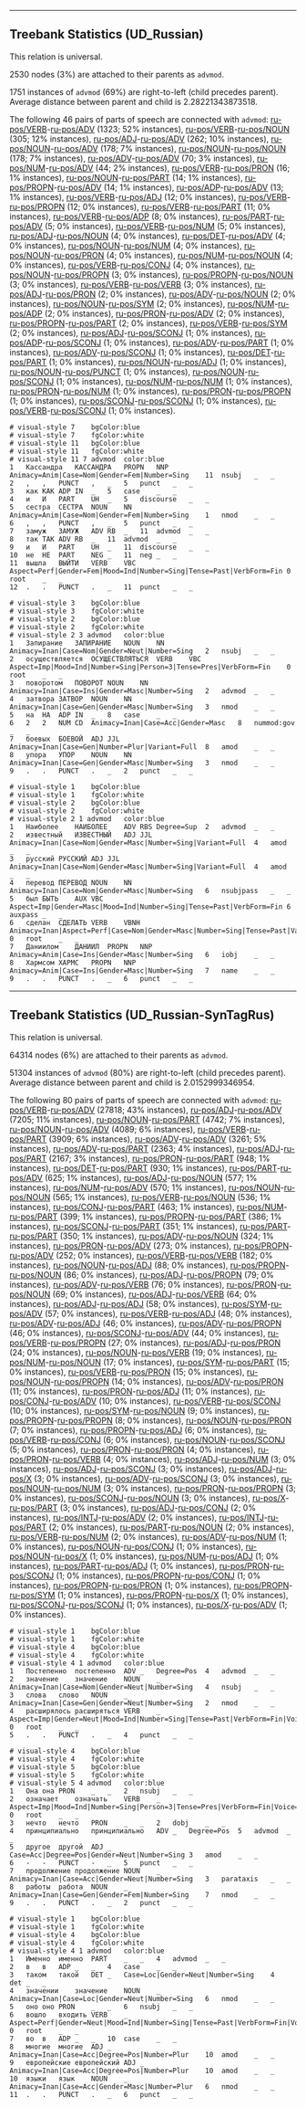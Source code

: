 

--------------------------------------------------------------------------------

## Treebank Statistics (UD_Russian)

This relation is universal.

2530 nodes (3%) are attached to their parents as `advmod`.

1751 instances of `advmod` (69%) are right-to-left (child precedes parent).
Average distance between parent and child is 2.28221343873518.

The following 46 pairs of parts of speech are connected with `advmod`: [ru-pos/VERB]()-[ru-pos/ADV]() (1323; 52% instances), [ru-pos/VERB]()-[ru-pos/NOUN]() (305; 12% instances), [ru-pos/ADJ]()-[ru-pos/ADV]() (262; 10% instances), [ru-pos/NOUN]()-[ru-pos/ADV]() (178; 7% instances), [ru-pos/NOUN]()-[ru-pos/NOUN]() (178; 7% instances), [ru-pos/ADV]()-[ru-pos/ADV]() (70; 3% instances), [ru-pos/NUM]()-[ru-pos/ADV]() (44; 2% instances), [ru-pos/VERB]()-[ru-pos/PRON]() (16; 1% instances), [ru-pos/NOUN]()-[ru-pos/PART]() (14; 1% instances), [ru-pos/PROPN]()-[ru-pos/ADV]() (14; 1% instances), [ru-pos/ADP]()-[ru-pos/ADV]() (13; 1% instances), [ru-pos/VERB]()-[ru-pos/ADJ]() (12; 0% instances), [ru-pos/VERB]()-[ru-pos/PROPN]() (12; 0% instances), [ru-pos/VERB]()-[ru-pos/PART]() (11; 0% instances), [ru-pos/VERB]()-[ru-pos/ADP]() (8; 0% instances), [ru-pos/PART]()-[ru-pos/ADV]() (5; 0% instances), [ru-pos/VERB]()-[ru-pos/NUM]() (5; 0% instances), [ru-pos/ADJ]()-[ru-pos/NOUN]() (4; 0% instances), [ru-pos/DET]()-[ru-pos/ADV]() (4; 0% instances), [ru-pos/NOUN]()-[ru-pos/NUM]() (4; 0% instances), [ru-pos/NOUN]()-[ru-pos/PRON]() (4; 0% instances), [ru-pos/NUM]()-[ru-pos/NOUN]() (4; 0% instances), [ru-pos/VERB]()-[ru-pos/CONJ]() (4; 0% instances), [ru-pos/NOUN]()-[ru-pos/PROPN]() (3; 0% instances), [ru-pos/PROPN]()-[ru-pos/NOUN]() (3; 0% instances), [ru-pos/VERB]()-[ru-pos/VERB]() (3; 0% instances), [ru-pos/ADJ]()-[ru-pos/PRON]() (2; 0% instances), [ru-pos/ADV]()-[ru-pos/NOUN]() (2; 0% instances), [ru-pos/NOUN]()-[ru-pos/SYM]() (2; 0% instances), [ru-pos/NUM]()-[ru-pos/ADP]() (2; 0% instances), [ru-pos/PRON]()-[ru-pos/ADV]() (2; 0% instances), [ru-pos/PROPN]()-[ru-pos/PART]() (2; 0% instances), [ru-pos/VERB]()-[ru-pos/SYM]() (2; 0% instances), [ru-pos/ADJ]()-[ru-pos/SCONJ]() (1; 0% instances), [ru-pos/ADP]()-[ru-pos/SCONJ]() (1; 0% instances), [ru-pos/ADV]()-[ru-pos/PART]() (1; 0% instances), [ru-pos/ADV]()-[ru-pos/SCONJ]() (1; 0% instances), [ru-pos/DET]()-[ru-pos/PART]() (1; 0% instances), [ru-pos/NOUN]()-[ru-pos/ADJ]() (1; 0% instances), [ru-pos/NOUN]()-[ru-pos/PUNCT]() (1; 0% instances), [ru-pos/NOUN]()-[ru-pos/SCONJ]() (1; 0% instances), [ru-pos/NUM]()-[ru-pos/NUM]() (1; 0% instances), [ru-pos/PRON]()-[ru-pos/NUM]() (1; 0% instances), [ru-pos/PRON]()-[ru-pos/PROPN]() (1; 0% instances), [ru-pos/SCONJ]()-[ru-pos/SCONJ]() (1; 0% instances), [ru-pos/VERB]()-[ru-pos/SCONJ]() (1; 0% instances).


~~~ conllu
# visual-style 7	bgColor:blue
# visual-style 7	fgColor:white
# visual-style 11	bgColor:blue
# visual-style 11	fgColor:white
# visual-style 11 7 advmod	color:blue
1	Кассандра	КАССАНДРА	PROPN	NNP	Animacy=Anim|Case=Nom|Gender=Fem|Number=Sing	11	nsubj	_	_
2	,	,	PUNCT	,	_	5	punct	_	_
3	как	КАК	ADP	IN	_	5	case	_	_
4	и	И	PART	UH	_	5	discourse	_	_
5	сестра	СЕСТРА	NOUN	NN	Animacy=Anim|Case=Nom|Gender=Fem|Number=Sing	1	nmod	_	_
6	,	,	PUNCT	,	_	5	punct	_	_
7	замуж	ЗАМУЖ	ADV	RB	_	11	advmod	_	_
8	так	ТАК	ADV	RB	_	11	advmod	_	_
9	и	И	PART	UH	_	11	discourse	_	_
10	не	НЕ	PART	NEG	_	11	neg	_	_
11	вышла	ВЫЙТИ	VERB	VBC	Aspect=Perf|Gender=Fem|Mood=Ind|Number=Sing|Tense=Past|VerbForm=Fin	0	root	_	_
12	.	.	PUNCT	.	_	11	punct	_	_

~~~


~~~ conllu
# visual-style 3	bgColor:blue
# visual-style 3	fgColor:white
# visual-style 2	bgColor:blue
# visual-style 2	fgColor:white
# visual-style 2 3 advmod	color:blue
1	Запирание	ЗАПИРАНИЕ	NOUN	NN	Animacy=Inan|Case=Nom|Gender=Neut|Number=Sing	2	nsubj	_	_
2	осуществляется	ОСУЩЕСТВЛЯТЬСЯ	VERB	VBC	Aspect=Imp|Mood=Ind|Number=Sing|Person=3|Tense=Pres|VerbForm=Fin	0	root	_	_
3	поворотом	ПОВОРОТ	NOUN	NN	Animacy=Inan|Case=Ins|Gender=Masc|Number=Sing	2	advmod	_	_
4	затвора	ЗАТВОР	NOUN	NN	Animacy=Inan|Case=Gen|Gender=Masc|Number=Sing	3	nmod	_	_
5	на	НА	ADP	IN	_	8	case	_	_
6	2	2	NUM	CD	Animacy=Inan|Case=Acc|Gender=Masc	8	nummod:gov	_	_
7	боевых	БОЕВОЙ	ADJ	JJL	Animacy=Inan|Case=Gen|Number=Plur|Variant=Full	8	amod	_	_
8	упора	УПОР	NOUN	NN	Animacy=Inan|Case=Gen|Gender=Masc|Number=Sing	3	nmod	_	_
9	.	.	PUNCT	.	_	2	punct	_	_

~~~


~~~ conllu
# visual-style 1	bgColor:blue
# visual-style 1	fgColor:white
# visual-style 2	bgColor:blue
# visual-style 2	fgColor:white
# visual-style 2 1 advmod	color:blue
1	Наиболее	НАИБОЛЕЕ	ADV	RBS	Degree=Sup	2	advmod	_	_
2	известный	ИЗВЕСТНЫЙ	ADJ	JJL	Animacy=Inan|Case=Nom|Gender=Masc|Number=Sing|Variant=Full	4	amod	_	_
3	русский	РУССКИЙ	ADJ	JJL	Animacy=Inan|Case=Nom|Gender=Masc|Number=Sing|Variant=Full	4	amod	_	_
4	перевод	ПЕРЕВОД	NOUN	NN	Animacy=Inan|Case=Nom|Gender=Masc|Number=Sing	6	nsubjpass	_	_
5	был	БЫТЬ	AUX	VBC	Aspect=Imp|Gender=Masc|Mood=Ind|Number=Sing|Tense=Past|VerbForm=Fin	6	auxpass	_	_
6	сделан	СДЕЛАТЬ	VERB	VBNH	Animacy=Inan|Aspect=Perf|Case=Nom|Gender=Masc|Number=Sing|Tense=Past|Variant=Brev|VerbForm=Part|Voice=Pass	0	root	_	_
7	Даниилом	ДАНИИЛ	PROPN	NNP	Animacy=Anim|Case=Ins|Gender=Masc|Number=Sing	6	iobj	_	_
8	Хармсом	ХАРМС	PROPN	NNP	Animacy=Anim|Case=Ins|Gender=Masc|Number=Sing	7	name	_	_
9	.	.	PUNCT	.	_	6	punct	_	_

~~~




--------------------------------------------------------------------------------

## Treebank Statistics (UD_Russian-SynTagRus)

This relation is universal.

64314 nodes (6%) are attached to their parents as `advmod`.

51304 instances of `advmod` (80%) are right-to-left (child precedes parent).
Average distance between parent and child is 2.0152999346954.

The following 80 pairs of parts of speech are connected with `advmod`: [ru-pos/VERB]()-[ru-pos/ADV]() (27818; 43% instances), [ru-pos/ADJ]()-[ru-pos/ADV]() (7205; 11% instances), [ru-pos/NOUN]()-[ru-pos/PART]() (4742; 7% instances), [ru-pos/NOUN]()-[ru-pos/ADV]() (4089; 6% instances), [ru-pos/VERB]()-[ru-pos/PART]() (3909; 6% instances), [ru-pos/ADV]()-[ru-pos/ADV]() (3261; 5% instances), [ru-pos/ADV]()-[ru-pos/PART]() (2363; 4% instances), [ru-pos/ADJ]()-[ru-pos/PART]() (2167; 3% instances), [ru-pos/PRON]()-[ru-pos/PART]() (948; 1% instances), [ru-pos/DET]()-[ru-pos/PART]() (930; 1% instances), [ru-pos/PART]()-[ru-pos/ADV]() (625; 1% instances), [ru-pos/ADJ]()-[ru-pos/NOUN]() (577; 1% instances), [ru-pos/NUM]()-[ru-pos/ADV]() (570; 1% instances), [ru-pos/NOUN]()-[ru-pos/NOUN]() (565; 1% instances), [ru-pos/VERB]()-[ru-pos/NOUN]() (536; 1% instances), [ru-pos/CONJ]()-[ru-pos/PART]() (463; 1% instances), [ru-pos/NUM]()-[ru-pos/PART]() (399; 1% instances), [ru-pos/PROPN]()-[ru-pos/PART]() (386; 1% instances), [ru-pos/SCONJ]()-[ru-pos/PART]() (351; 1% instances), [ru-pos/PART]()-[ru-pos/PART]() (350; 1% instances), [ru-pos/ADV]()-[ru-pos/NOUN]() (324; 1% instances), [ru-pos/PRON]()-[ru-pos/ADV]() (273; 0% instances), [ru-pos/PROPN]()-[ru-pos/ADV]() (252; 0% instances), [ru-pos/VERB]()-[ru-pos/VERB]() (182; 0% instances), [ru-pos/NOUN]()-[ru-pos/ADJ]() (88; 0% instances), [ru-pos/PROPN]()-[ru-pos/NOUN]() (86; 0% instances), [ru-pos/ADJ]()-[ru-pos/PROPN]() (79; 0% instances), [ru-pos/ADV]()-[ru-pos/VERB]() (76; 0% instances), [ru-pos/PRON]()-[ru-pos/NOUN]() (69; 0% instances), [ru-pos/ADJ]()-[ru-pos/VERB]() (64; 0% instances), [ru-pos/ADJ]()-[ru-pos/ADJ]() (58; 0% instances), [ru-pos/SYM]()-[ru-pos/ADV]() (57; 0% instances), [ru-pos/VERB]()-[ru-pos/ADJ]() (48; 0% instances), [ru-pos/ADV]()-[ru-pos/ADJ]() (46; 0% instances), [ru-pos/ADV]()-[ru-pos/PROPN]() (46; 0% instances), [ru-pos/SCONJ]()-[ru-pos/ADV]() (44; 0% instances), [ru-pos/VERB]()-[ru-pos/PROPN]() (27; 0% instances), [ru-pos/ADJ]()-[ru-pos/PRON]() (24; 0% instances), [ru-pos/NOUN]()-[ru-pos/VERB]() (19; 0% instances), [ru-pos/NUM]()-[ru-pos/NOUN]() (17; 0% instances), [ru-pos/SYM]()-[ru-pos/PART]() (15; 0% instances), [ru-pos/VERB]()-[ru-pos/PRON]() (15; 0% instances), [ru-pos/NOUN]()-[ru-pos/PROPN]() (14; 0% instances), [ru-pos/ADV]()-[ru-pos/PRON]() (11; 0% instances), [ru-pos/PRON]()-[ru-pos/ADJ]() (11; 0% instances), [ru-pos/CONJ]()-[ru-pos/ADV]() (10; 0% instances), [ru-pos/VERB]()-[ru-pos/SCONJ]() (10; 0% instances), [ru-pos/SYM]()-[ru-pos/NOUN]() (9; 0% instances), [ru-pos/PROPN]()-[ru-pos/PROPN]() (8; 0% instances), [ru-pos/NOUN]()-[ru-pos/PRON]() (7; 0% instances), [ru-pos/PROPN]()-[ru-pos/ADJ]() (6; 0% instances), [ru-pos/VERB]()-[ru-pos/CONJ]() (6; 0% instances), [ru-pos/NOUN]()-[ru-pos/SCONJ]() (5; 0% instances), [ru-pos/PRON]()-[ru-pos/PRON]() (4; 0% instances), [ru-pos/PRON]()-[ru-pos/VERB]() (4; 0% instances), [ru-pos/ADJ]()-[ru-pos/NUM]() (3; 0% instances), [ru-pos/ADJ]()-[ru-pos/SCONJ]() (3; 0% instances), [ru-pos/ADJ]()-[ru-pos/X]() (3; 0% instances), [ru-pos/ADV]()-[ru-pos/SCONJ]() (3; 0% instances), [ru-pos/NOUN]()-[ru-pos/NUM]() (3; 0% instances), [ru-pos/PRON]()-[ru-pos/PROPN]() (3; 0% instances), [ru-pos/SCONJ]()-[ru-pos/NOUN]() (3; 0% instances), [ru-pos/X]()-[ru-pos/PART]() (3; 0% instances), [ru-pos/ADJ]()-[ru-pos/CONJ]() (2; 0% instances), [ru-pos/INTJ]()-[ru-pos/ADV]() (2; 0% instances), [ru-pos/INTJ]()-[ru-pos/PART]() (2; 0% instances), [ru-pos/PART]()-[ru-pos/NOUN]() (2; 0% instances), [ru-pos/VERB]()-[ru-pos/NUM]() (2; 0% instances), [ru-pos/ADV]()-[ru-pos/NUM]() (1; 0% instances), [ru-pos/NOUN]()-[ru-pos/CONJ]() (1; 0% instances), [ru-pos/NOUN]()-[ru-pos/X]() (1; 0% instances), [ru-pos/NUM]()-[ru-pos/ADJ]() (1; 0% instances), [ru-pos/PART]()-[ru-pos/ADJ]() (1; 0% instances), [ru-pos/PRON]()-[ru-pos/SCONJ]() (1; 0% instances), [ru-pos/PROPN]()-[ru-pos/CONJ]() (1; 0% instances), [ru-pos/PROPN]()-[ru-pos/PRON]() (1; 0% instances), [ru-pos/PROPN]()-[ru-pos/SYM]() (1; 0% instances), [ru-pos/PROPN]()-[ru-pos/X]() (1; 0% instances), [ru-pos/SCONJ]()-[ru-pos/SCONJ]() (1; 0% instances), [ru-pos/X]()-[ru-pos/ADV]() (1; 0% instances).


~~~ conllu
# visual-style 1	bgColor:blue
# visual-style 1	fgColor:white
# visual-style 4	bgColor:blue
# visual-style 4	fgColor:white
# visual-style 4 1 advmod	color:blue
1	Постепенно	постепенно	ADV	_	Degree=Pos	4	advmod	_	_
2	значение	значение	NOUN	_	Animacy=Inan|Case=Nom|Gender=Neut|Number=Sing	4	nsubj	_	_
3	слова	слово	NOUN	_	Animacy=Inan|Case=Gen|Gender=Neut|Number=Sing	2	nmod	_	_
4	расширялось	расширяться	VERB	_	Aspect=Imp|Gender=Neut|Mood=Ind|Number=Sing|Tense=Past|VerbForm=Fin|Voice=Act	0	root	_	_
5	.	.	PUNCT	.	_	4	punct	_	_

~~~


~~~ conllu
# visual-style 4	bgColor:blue
# visual-style 4	fgColor:white
# visual-style 5	bgColor:blue
# visual-style 5	fgColor:white
# visual-style 5 4 advmod	color:blue
1	Она	она	PRON	_	_	2	nsubj	_	_
2	означает	означать	VERB	_	Aspect=Imp|Mood=Ind|Number=Sing|Person=3|Tense=Pres|VerbForm=Fin|Voice=Act	0	root	_	_
3	нечто	нечто	PRON	_	_	2	dobj	_	_
4	принципиально	принципиально	ADV	_	Degree=Pos	5	advmod	_	_
5	другое	другой	ADJ	_	Case=Acc|Degree=Pos|Gender=Neut|Number=Sing	3	amod	_	_
6	-	-	PUNCT	-	_	5	punct	_	_
7	продолжение	продолжение	NOUN	_	Animacy=Inan|Case=Acc|Gender=Neut|Number=Sing	3	parataxis	_	_
8	работы	работа	NOUN	_	Animacy=Inan|Case=Gen|Gender=Fem|Number=Sing	7	nmod	_	_
9	.	.	PUNCT	.	_	2	punct	_	_

~~~


~~~ conllu
# visual-style 1	bgColor:blue
# visual-style 1	fgColor:white
# visual-style 4	bgColor:blue
# visual-style 4	fgColor:white
# visual-style 4 1 advmod	color:blue
1	Именно	именно	PART	_	_	4	advmod	_	_
2	в	в	ADP	_	_	4	case	_	_
3	таком	такой	DET	_	Case=Loc|Gender=Neut|Number=Sing	4	det	_	_
4	значении	значение	NOUN	_	Animacy=Inan|Case=Loc|Gender=Neut|Number=Sing	6	nmod	_	_
5	оно	оно	PRON	_	_	6	nsubj	_	_
6	вошло	входить	VERB	_	Aspect=Perf|Gender=Neut|Mood=Ind|Number=Sing|Tense=Past|VerbForm=Fin|Voice=Act	0	root	_	_
7	во	в	ADP	_	_	10	case	_	_
8	многие	многие	ADJ	_	Animacy=Inan|Case=Acc|Degree=Pos|Number=Plur	10	amod	_	_
9	европейские	европейский	ADJ	_	Animacy=Inan|Case=Acc|Degree=Pos|Number=Plur	10	amod	_	_
10	языки	язык	NOUN	_	Animacy=Inan|Case=Acc|Gender=Masc|Number=Plur	6	nmod	_	_
11	.	.	PUNCT	.	_	6	punct	_	_

~~~


